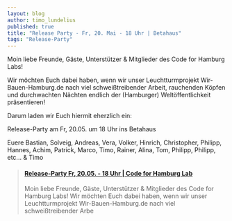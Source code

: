```yaml
---
layout: blog
author: timo_lundelius
published: true
title: "Release Party - Fr, 20. Mai - 18 Uhr | Betahaus"
tags: "Release-Party"
---
```

Moin liebe Freunde, 
Gäste, Unterstützer & Mitglieder des Code for Hamburg Labs! 

Wir möchten Euch dabei haben, wenn wir unser Leuchtturmprojekt Wir-Bauen-Hamburg.de nach viel schweißtreibender Arbeit, rauchenden Köpfen und durchwachten Nächten endlich der (Hamburger) Weltöffentlichkeit präsentieren! 

Darum laden wir Euch hiermit eherzlich ein:

Release-Party am Fr, 20.05. um 18 Uhr ins Betahaus

Euere Bastian, Solveig, Andreas, Vera, Volker, Hinrich, Christopher, Philipp, Hannes, Achim, Patrick, Marco, Timo, Rainer, Alina, Tom, Philipp, Philipp, etc... & Timo 


<blockquote class="embedly-card"><h4><a href="http://www.meetup.com/de-DE/CodeforHamburg/events/231000620/">Release-Party Fr, 20.05. - 18 Uhr | Code for Hamburg Lab</a></h4><p>Moin liebe Freunde, Gäste, Unterstützer &amp; Mitglieder des Code for Hamburg Labs! Wir möchten Euch dabei haben, wenn wir unser Leuchtturmprojekt Wir-Bauen-Hamburg.de nach viel schweißtreibender Arbe</p></blockquote>
<script async src="//cdn.embedly.com/widgets/platform.js" charset="UTF-8"></script>
